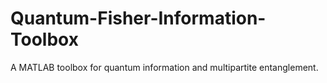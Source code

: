 # Quantum-Fisher-Information-Toolbox
A MATLAB toolbox for quantum information and multipartite entanglement.
